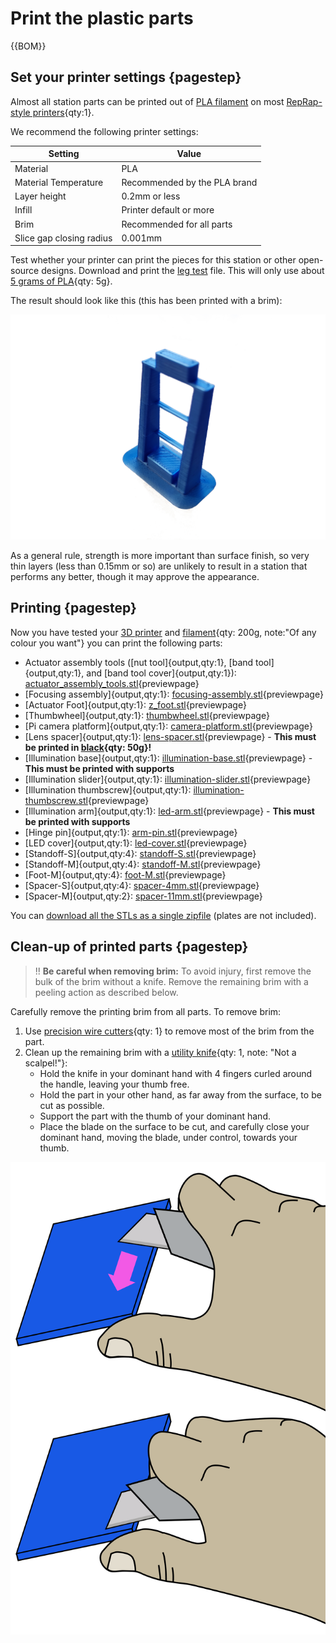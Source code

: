 # Print the plastic parts

{{BOM}}

[PLA filament]: parts/materials/pla_filament.md "{cat:material}"
[Black PLA filament]: parts/materials/black_pla_filament.md "{cat:material}"
[RepRap-style printer]: parts/tools/rep-rap.md "{cat:tool}"
[Precision wire cutter]: parts/tools/precision-wire-cutters.md "{cat:tool}"
[Utility knife]: parts/tools/utility-knife.md "{cat:tool}"
[leg test]:models/leg_test.stl "{previewpage}"

## Set your printer settings {pagestep}

Almost all station parts can be printed out of [PLA filament] on most [RepRap-style printers][RepRap-style printer]{qty:1}.

We recommend the following printer settings:

|Setting        |Value          |
|------------   |--             |
|Material       |PLA            |
|Material Temperature |Recommended by the PLA brand|
|Layer height   |0.2mm or less  |
|Infill         |Printer default or more|
|Brim           |Recommended for all parts|
|Slice gap closing radius |0.001mm |

Test whether your printer can print the pieces for this station or other open-source designs. Download and print the [leg test] file. This will only use about [5 grams of PLA][PLA filament]{qty: 5g}.

The result should look like this (this has been printed with a brim):

![](images/just_leg_test.jpg)

As a general rule, strength is more important than surface finish, so very thin layers (less than 0.15mm or so) are unlikely to result in a station that performs any better, though it may approve the appearance.

## Printing {pagestep}

Now you have tested your [3D printer][RepRap-style printer] and [filament][PLA filament]{qty: 200g, note:"Of any colour you want"} you can print the following parts:

* Actuator assembly tools ([nut tool]{output,qty:1}, [band tool]{output,qty:1}, and [band tool cover]{output,qty:1}): [actuator_assembly_tools.stl](models/actuator-assembly-tools.stl){previewpage}
* [Focusing assembly]{output,qty:1}: [focusing-assembly.stl](models/focusing-assembly.stl){previewpage}
* [Actuator Foot]{output,qty:1}: [z_foot.stl](models/z_foot.stl){previewpage}
* [Thumbwheel]{output,qty:1}: [thumbwheel.stl](models/thumbwheel.stl){previewpage}
* [Pi camera platform]{output,qty:1}: [camera-platform.stl](models/camera-platform.stl){previewpage}
* [Lens spacer]{output,qty:1}: [lens-spacer.stl](models/lens-spacer.stl){previewpage} - **This must be printed in [black][Black PLA filament]{qty: 50g}!**
* [Illumination base]{output,qty:1}: [illumination-base.stl](models/illumination-base.stl){previewpage} - **This must be printed with supports**
* [Illumination slider]{output,qty:1}: [illumination-slider.stl](models/illumination-slider.stl){previewpage}
* [Illumination thumbscrew]{output,qty:1}: [illumination-thumbscrew.stl](models/illumination-thumbscrew.stl){previewpage}
* [Illumination arm]{output,qty:1}: [led-arm.stl](models/led-arm.stl){previewpage} - **This must be printed with supports**
* [Hinge pin]{output,qty:1}: [arm-pin.stl](models/arm-pin.stl){previewpage}
* [LED cover]{output,qty:1}: [led-cover.stl](models/led-cover.stl){previewpage}
* [Standoff-S]{output,qty:4}: [standoff-S.stl](models/standoff-S.stl){previewpage}
* [Standoff-M]{output,qty:4}: [standoff-M.stl](models/standoff-M.stl){previewpage}
* [Foot-M]{output,qty:4}: [foot-M.stl](models/foot-M.stl){previewpage}
* [Spacer-S]{output,qty:4}: [spacer-4mm.stl](models/spacer-4mm.stl){previewpage}
* [Spacer-M]{output,qty:2}: [spacer-11mm.stl](models/spacer-11mm.stl){previewpage}

You can [download all the STLs as a single zipfile](models/STLs.rar) (plates are not included).

## Clean-up of printed parts {pagestep}

>!! **Be careful when removing brim:** To avoid injury, first remove the bulk of the brim without a knife. Remove the remaining brim with a peeling action as described below.

Carefully remove the printing brim from all parts. To remove brim:

1. Use [precision wire cutters][Precision wire cutter]{qty: 1} to remove most of the brim from the part.
2. Clean up the remaining brim with a [utility knife][Utility knife]{qty: 1, note: "Not a scalpel!"}:
    * Hold the knife in your dominant hand with 4 fingers curled around the handle, leaving your thumb free.
    * Hold the part in your other hand, as far away from the surface, to be cut as possible.
    * Support the part with the thumb of your dominant hand.
    * Place the blade on the surface to be cut, and carefully close your dominant hand, moving the blade, under control, towards your thumb.

![](images/BrimRemoval.png)



